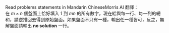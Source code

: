 Read problems statements in <span class='tooltip'><span class='abbr'>Mandarin Chinese</span><span class='popup'>Morris AI 翻譯：<br/> 在 $m \times n$ 個盤面上恰好填入 $1$ 到 $mn$ 的所有數字，現在給與每一行、每一列的總和，請逆推回去得到原始盤面。如果盤面不只有一種，輸出任一種皆可，反之，無解盤面請輸出 **no solution** 一行。</span></a>